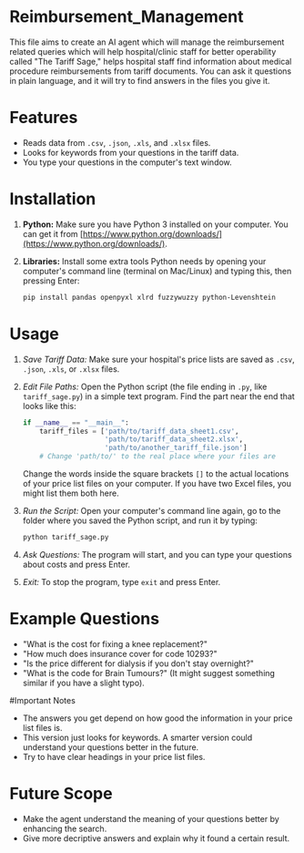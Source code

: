 # Reimbursement_Management
This file aims to create an AI agent which will manage the reimbursement related queries which will help hospital/clinic staff for better operability called "The Tariff Sage," helps hospital staff find information about medical procedure reimbursements from tariff documents. You can ask it questions in plain language, and it will try to find answers in the files you give it.

# Features

* Reads data from `.csv`, `.json`, `.xls`, and `.xlsx` files.
* Looks for keywords from your questions in the tariff data.
* You type your questions in the computer's text window.

# Installation

1.  **Python:** Make sure you have Python 3 installed on your computer. You can get it from [https://www.python.org/downloads/](https://www.python.org/downloads/).

2.  **Libraries:** Install some extra tools Python needs by opening your computer's command line (terminal on Mac/Linux) and typing this, then pressing Enter:

    ```bash
    pip install pandas openpyxl xlrd fuzzywuzzy python-Levenshtein
    ```

# Usage

1.  *Save Tariff Data:* Make sure your hospital's price lists are saved as `.csv`, `.json`, `.xls`, or `.xlsx` files.

2.  *Edit File Paths:* Open the Python script (the file ending in `.py`, like `tariff_sage.py`) in a simple text program. Find the part near the end that looks like this:

    ```python
    if __name__ == "__main__":
        tariff_files = ['path/to/tariff_data_sheet1.csv',
                        'path/to/tariff_data_sheet2.xlsx',
                        'path/to/another_tariff_file.json']
        # Change 'path/to/' to the real place where your files are
    ```

    Change the words inside the square brackets `[]` to the actual locations of your price list files on your computer. If you have two Excel files, you might list them both here.

3.  *Run the Script:* Open your computer's command line again, go to the folder where you saved the Python script, and run it by typing:

    ```bash
    python tariff_sage.py
    ```

4.  *Ask Questions:* The program will start, and you can type your questions about costs and press Enter.

5.  *Exit:* To stop the program, type `exit` and press Enter.

# Example Questions

* "What is the cost for fixing a knee replacement?"
* "How much does insurance cover for code 10293?"
* "Is the price different for dialysis if you don't stay overnight?"
* "What is the code for Brain Tumours?" (It might suggest something similar if you have a slight typo).

#Important Notes

* The answers you get depend on how good the information in your price list files is.
* This version just looks for keywords. A smarter version could understand your questions better in the future.
* Try to have clear headings in your price list files.

# Future Scope

* Make the agent understand the meaning of your questions better by enhancing the search.
* Give more decriptive answers and explain why it found a certain result.
